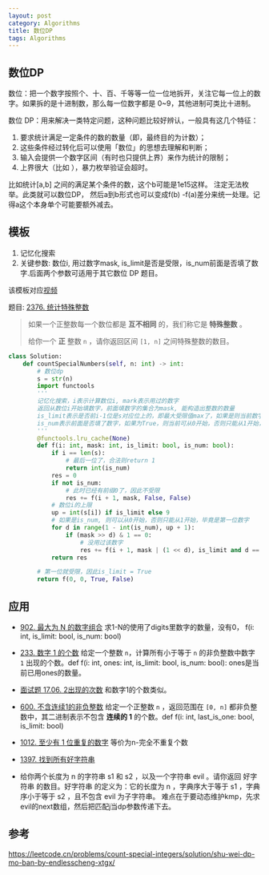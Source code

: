 ```yaml
---
layout: post
category: Algorithms
title: 数位DP
tags: Algorithms
---
```


## 数位DP

数位：把一个数字按照个、十、百、千等等一位一位地拆开，关注它每一位上的数字。如果拆的是十进制数，那么每一位数字都是 0~9，其他进制可类比十进制。

数位 DP：用来解决一类特定问题，这种问题比较好辨认，一般具有这几个特征：

1. 要求统计满足一定条件的数的数量（即，最终目的为计数）；
2. 这些条件经过转化后可以使用「数位」的思想去理解和判断；
3. 输入会提供一个数字区间（有时也只提供上界）来作为统计的限制；
4. 上界很大（比如 ），暴力枚举验证会超时。



比如统计[a,b] 之间的满足某个条件的数，这个b可能是1e15这样。 注定无法枚举。此类就可以数位DP， 然后a到b形式也可以变成f(b) -f(a)差分来统一处理。记得a这个本身单个可能要额外减去。

## 模板 

1. 记忆化搜索
2. 关键参数: 数位i, 用过数字mask, is_limit是否是受限，is_num前面是否填了数字.后面两个参数可适用于其它数位 DP 题目。

该模板对应[视频](https://www.bilibili.com/video/BV1rS4y1s721?vd_source=9d3646ab1738010f91f766880db9c1c6)

题目: [2376. 统计特殊整数](https://leetcode.cn/problems/count-special-integers/)

> 如果一个正整数每一个数位都是 **互不相同** 的，我们称它是 **特殊整数** 。
>
> 给你一个 **正** 整数 `n` ，请你返回区间 `[1, n]` 之间特殊整数的数目。

```python
class Solution:
    def countSpecialNumbers(self, n: int) -> int:
        # 数位dp
        s = str(n)
        import functools
        '''
        记忆化搜索，i表示计算数位i, mark表示用过的数字
        返回从数位i开始填数字，前面填数字的集合为mask, 能构造出整数的数量
        is_limit表示是否前i-1位是s对应位上的，即最大受限值max了，如果是则当前数字上线是s[i]，而不是'9'
        is_num表示前面是否填了数字，如果为True，则当前可从0开始，否则只能从1开始，后续会有个数位变成True, 从该数位开始是真实数字
        '''
        @functools.lru_cache(None)
        def f(i: int, mask: int, is_limit: bool, is_num: bool):
            if i == len(s):
                # 最后一位了，合法则return 1
                return int(is_num)
            res = 0
            if not is_num:
                # 此时已经有前缀0了，因此不受限
                res += f(i + 1, mask, False, False)
            # 数位i的上限
            up = int(s[i]) if is_limit else 9
            # 如果是is_num, 则可以从0开始，否则只能从1开始，毕竟是第一位数字
            for d in range(1 - int(is_num), up + 1):
                if (mask >> d) & 1 == 0:
                    # 没用过该数字
                    res += f(i + 1, mask | (1 << d), is_limit and d == up, True)
            return res

        # 第一位就受限，因此is_limit = True
        return f(0, 0, True, False)

```

## 应用

- [902. 最大为 N 的数字组合](https://leetcode.cn/problems/numbers-at-most-n-given-digit-set/) 求1-N的使用了digits里数字的数量，没有0，  f(i: int, is_limit: bool, is_num: bool)

- [233. 数字 1 的个数](https://leetcode.cn/problems/number-of-digit-one/) 给定一个整数 `n`，计算所有小于等于 `n` 的非负整数中数字 `1` 出现的个数。def f(i: int, ones: int, is_limit: bool, is_num: bool): ones是当前已用ones的数量。

- [面试题 17.06. 2出现的次数](https://leetcode.cn/problems/number-of-2s-in-range-lcci/) 和数字1的个数类似。

- [600. 不含连续1的非负整数](https://leetcode.cn/problems/non-negative-integers-without-consecutive-ones/) 给定一个正整数 `n` ，返回范围在 `[0, n]` 都非负整数中，其二进制表示不包含 **连续的 1** 的个数。def f(i: int, last_is_one: bool, is_limit: bool)

- [1012. 至少有 1 位重复的数字](https://leetcode.cn/problems/numbers-with-repeated-digits/) 等价为n-完全不重复个数

- [1397. 找到所有好字符串](https://leetcode.cn/problems/find-all-good-strings/)

- 给你两个长度为 n 的字符串 s1 和 s2 ，以及一个字符串 evil 。请你返回 好字符串 的数目。好字符串 的定义为：它的长度为 n ，字典序大于等于 s1 ，字典序小于等于 s2 ，且不包含 evil 为子字符串。  难点在于要动态维护kmp，先求evil的next数组，然后把匹配j当dp参数传递下去。

  

## 参考

https://leetcode.cn/problems/count-special-integers/solution/shu-wei-dp-mo-ban-by-endlesscheng-xtgx/
